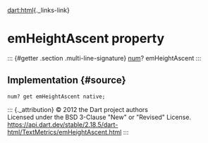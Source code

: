[dart:html](../../dart-html/dart-html-library){._links-link}

emHeightAscent property
=======================

::: {#getter .section .multi-line-signature}
[num](../../dart-core/num-class)? emHeightAscent
:::

Implementation {#source}
--------------

``` {.language-dart data-language="dart"}
num? get emHeightAscent native;
```

::: {._attribution}
© 2012 the Dart project authors\
Licensed under the BSD 3-Clause \"New\" or \"Revised\" License.\
<https://api.dart.dev/stable/2.18.5/dart-html/TextMetrics/emHeightAscent.html>
:::
